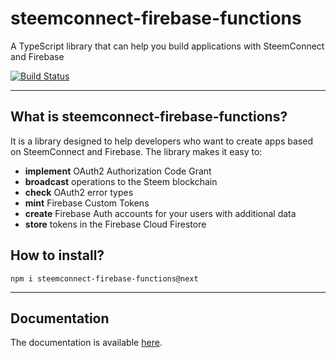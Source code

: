 # steemconnect-firebase-functions

A TypeScript library that can help you build applications with SteemConnect and Firebase

[![Build Status](https://travis-ci.org/jakipatryk/steemconnect-firebase-functions.svg?branch=master)](https://travis-ci.org/jakipatryk/steemconnect-firebase-functions)

---

## What is steemconnect-firebase-functions?

It is a library designed to help developers who want to create apps based on SteemConnect and Firebase. The library makes it easy to:

* **implement** OAuth2 Authorization Code Grant
* **broadcast** operations to the Steem blockchain
* **check** OAuth2 error types
* **mint** Firebase Custom Tokens
* **create** Firebase Auth accounts for your users with additional data
* **store** tokens in the Firebase Cloud Firestore

## How to install?

```
npm i steemconnect-firebase-functions@next
```

---

## Documentation

The documentation is available [here](https://jakipatryk.github.io/steemconnect-firebase-functions).
